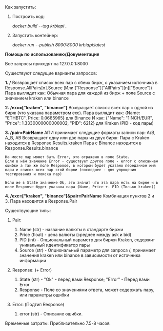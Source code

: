 Как запустить:

1. Построить код:
   
    *docker build --tag krbiapi .*

2. Запустить контейнер:
   
    *docker run --publish 8000:8000 krbiapi:latest*

**Помощь по использованию/Документация**

Все запросы приходят на 127.0.0.1:8000

Существуют следущие варианты запросов:

**1. /**
    Возвращает список всех пар с обеих бирж, с указанием источника в Response.AllPairs[n].Source (Или ["Response"]["AllPairs"][n]["Source"])
    Пара выглядит как: Обычная пара для каждой из бирж + поле Source с значением kraken или binance
    

**2. /exc=["kraken", "binance"]**
    Возвращает список всех пар с одной из бирж (что указана параметром exc).
    Пара выглядит как: {Name: "ETHBTC", Price: 0.0685965} для Binance
    И как: {"Name": "1INCH/EUR", "Price": 1.3330000000000002, "PID": 6212} для Kraken (PID - код пары)

**3. /pair=PairName**
    АПИ принимает следущие форматы записи пар: A/B, A_B, AB
    Возвращает одну или две пары из двух бирж:
    Пара с Kraken находится в Response.Results.kraken
    Пара с Binance находится в Response.Results.binance

    На месте пар может быть Error, это отражено в поле State.
    Если в нём значение Error - существует другое поле - error c описанием ошибки а так же поле Response, в котором будет указано переданное имя пары и список всех пар этой биржи (последнее - для упрощения тестирования и поиска пар)
    
    Если же в State значение Ok, это значит что эта пара есть на бирже и в поле Response будет указана пара (Name, Price +- PID (Только kraken))

**4. /exc=["kraken", "binance"]&pair=PairName**
    Комбинация пунктов 2 и 3.
    Пара находится в Response.Pair

Существующие типы:
1. Pair:
   1. Name (str) - название валюты в стандарте биржи
   2. Price (float) - цена валюты (среднее между ask и bid)
   3. PID (int) - Опциональный параметр для биржи Kraken, содержит уникальный идентификатор пары
   4. Source (str) - Опциональный параметр для запроса /, принимает значения kraken или binance в зависимости от источника информации

2. Response: (+ Error)
   1. State (str) - "Ok" - перед вами Response; "Error" - Перед вами Error
   2. Response - Поле со значениями ответа, может содержать пару, или параметры ошибки

3. Error: (Подтип Response)
   1. error (str) - Описание ошибки.

Временные затраты:
    Приблизительно 7.5-8 часов